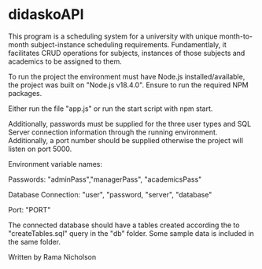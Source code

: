 # didaskoAPI
This program is a scheduling system for a university with unique month-to-month subject-instance scheduling requirements. Fundamentlaly, it facilitates CRUD operations for subjects, instances of those subjects and academics to be assigned to them.

To run the project the environment must have Node.js installed/available, the project was built on "Node.js v18.4.0". Ensure to run the required NPM packages.

Either run the file "app.js" or run the start script with npm start.

Additionally, passwords must be supplied for the three user types and SQL Server connection information through the running environment. Additionally, a port number should be supplied otherwise the project will listen on port 5000.

Environment variable names:

Passwords: "adminPass","managerPass", "academicsPass"

Database Connection: "user", "password, "server", "database"

Port: "PORT"

The connected database should have a tables created according the to "createTables.sql" query in the "db" folder. Some sample data is included in the same folder.

Written by Rama Nicholson
